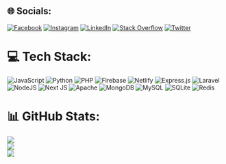 
## 🌐 Socials:
[![Facebook](https://img.shields.io/badge/Facebook-%231877F2.svg?logo=Facebook&logoColor=white)](https://facebook.com/TarequlIslamTuhin) [![Instagram](https://img.shields.io/badge/Instagram-%23E4405F.svg?logo=Instagram&logoColor=white)](https://instagram.com/tituhin) [![LinkedIn](https://img.shields.io/badge/LinkedIn-%230077B5.svg?logo=linkedin&logoColor=white)](https://linkedin.com/in//in/tariqulisamtuhin/) [![Stack Overflow](https://img.shields.io/badge/-Stackoverflow-FE7A16?logo=stack-overflow&logoColor=white)](https://stackoverflow.com/users/10564135/tuhin) [![Twitter](https://img.shields.io/badge/Twitter-%231DA1F2.svg?logo=Twitter&logoColor=white)](https://twitter.com/tituhin_) 

# 💻 Tech Stack:
![JavaScript](https://img.shields.io/badge/javascript-%23323330.svg?style=flat-square&logo=javascript&logoColor=%23F7DF1E) ![Python](https://img.shields.io/badge/python-3670A0?style=flat-square&logo=python&logoColor=ffdd54) ![PHP](https://img.shields.io/badge/php-%23777BB4.svg?style=flat-square&logo=php&logoColor=white) ![Firebase](https://img.shields.io/badge/firebase-%23039BE5.svg?style=flat-square&logo=firebase) ![Netlify](https://img.shields.io/badge/netlify-%23000000.svg?style=flat-square&logo=netlify&logoColor=#00C7B7) ![Express.js](https://img.shields.io/badge/express.js-%23404d59.svg?style=flat-square&logo=express&logoColor=%2361DAFB) ![Laravel](https://img.shields.io/badge/laravel-%23FF2D20.svg?style=flat-square&logo=laravel&logoColor=white) ![NodeJS](https://img.shields.io/badge/node.js-6DA55F?style=flat-square&logo=node.js&logoColor=white) ![Next JS](https://img.shields.io/badge/Next-black?style=flat-square&logo=next.js&logoColor=white) ![Apache](https://img.shields.io/badge/apache-%23D42029.svg?style=flat-square&logo=apache&logoColor=white) ![MongoDB](https://img.shields.io/badge/MongoDB-%234ea94b.svg?style=flat-square&logo=mongodb&logoColor=white) ![MySQL](https://img.shields.io/badge/mysql-%2300f.svg?style=flat-square&logo=mysql&logoColor=white) ![SQLite](https://img.shields.io/badge/sqlite-%2307405e.svg?style=flat-square&logo=sqlite&logoColor=white) ![Redis](https://img.shields.io/badge/redis-%23DD0031.svg?style=flat-square&logo=redis&logoColor=white)
# 📊 GitHub Stats:
![](https://github-readme-stats.vercel.app/api?username=tariqulislamtuhin&theme=dark&hide_border=false&include_all_commits=false&count_private=false)<br/>
![](https://github-readme-streak-stats.herokuapp.com/?user=tariqulislamtuhin&theme=dark&hide_border=false)<br/>
![](https://github-readme-stats.vercel.app/api/top-langs/?username=tariqulislamtuhin&theme=dark&hide_border=false&include_all_commits=false&count_private=false&layout=compact)


